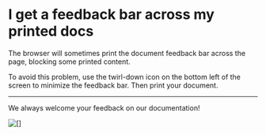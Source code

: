# I get a feedback bar across my printed docs<a name="troubleshoot-printing-docs"></a>

The browser will sometimes print the document feedback bar across the page, blocking some printed content\.

To avoid this problem, use the twirl\-down icon on the bottom left of the screen to minimize the feedback bar\. Then print your document\.

****  
 We always welcome your feedback on our documentation\! 

![\[\]](http://docs.aws.amazon.com/quicksight/latest/user/images/printing-docs.png)